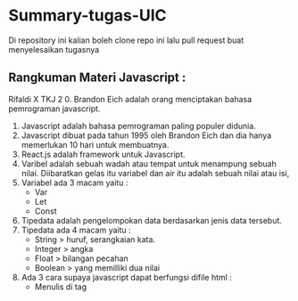# Summary-tugas-UIC
Di repository ini kalian boleh clone repo ini lalu pull request buat menyelesaikan tugasnya

## Rangkuman Materi Javascript : 
Rifaldi X TKJ 2
 0. Brandon Eich adalah orang menciptakan bahasa pemrograman javascript.
 1. Javascript adalah bahasa pemrograman paling populer didunia.
2. Javascript dibuat pada tahun 1995 oleh Brandon Eich dan dia hanya memerlukan 10 hari untuk membuatnya.
3. React.js adalah framework untuk Javascript.
 4. Varibel adalah sebuah wadah atau tempat untuk menampung sebuah nilai. Diibaratkan gelas itu variabel dan air itu adalah sebuah nilai atau isi,
4. Variabel ada 3 macam yaitu :
    - Var
    - Let
    - Const
5. Tipedata adalah pengelompokan data berdasarkan jenis data tersebut.
6. Tipedata ada 4 macam yaitu :
    - String > huruf, serangkaian kata.
    - Integer > angka
    - Float > bilangan pecahan 
    - Boolean > yang memilliki dua nilai
7. Ada 3 cara supaya javascript dapat berfungsi difile html :
    - Menulis di tag <script>
    - Menulis javascript pada eksternal file
    - Menulis pada atribut html